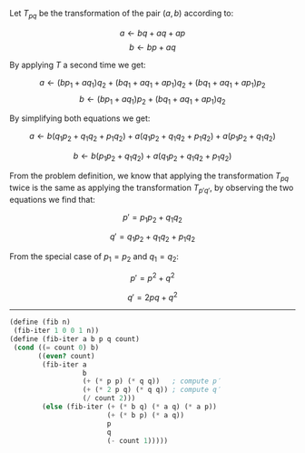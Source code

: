 Let $T_{pq}$ be the transformation of the pair $(a, b)$ according to:

$$ a\gets bq+aq+ap$$
$$ b\gets bp+aq$$

By applying $T$ a second time we get:

$$a\gets (bp_1+aq_1)q_2+(bq_1+aq_1+ap_1)q_2+(bq_1+aq_1+ap_1)p_2$$
$$b\gets (bp_1+aq_1)p_2 + (bq_1+aq_1+ap_1)q_2$$

By simplifying both equations we get:

$$a\gets b(q_1p_2+q_1q_2+p_1q_2)+a(q_1p_2+q_1q_2+p_1q_2)+a(p_1p_2+q_1q_2)$$

$$b\gets b(p_1p_2+q_1q_2)+a(q_1p_2+q_1q_2+p_1q_2)$$

From the problem definition, we know that applying the transformation $T_{pq}$ twice is the same as applying the transformation $T_{p′q′}$, by observing the two equations we find that:

$$ p′ = p_1p_2+q_1q_2 $$

$$ q′= q_1p_2+q_1q_2+p_1q_2 $$

From the special case of $p_1=p_2$ and $q_1=q_2$:

$$ p′= p^2 + q^2 $$

$$ q′= 2pq + q^2 $$

---

```scm
(define (fib n)
 (fib-iter 1 0 0 1 n))
(define (fib-iter a b p q count)
 (cond ((= count 0) b)
       ((even? count)
        (fib-iter a
                  b
                  (+ (* p p) (* q q))   ; compute p′
                  (+ (* 2 p q) (* q q)) ; compute q′
                  (/ count 2)))
        (else (fib-iter (+ (* b q) (* a q) (* a p))
                        (+ (* b p) (* a q))
                        p
                        q
                        (- count 1)))))
```